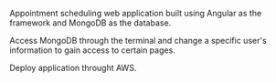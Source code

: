 Appointment scheduling web application built using Angular as the framework and MongoDB as the database.

Access MongoDB through the terminal and change a specific user's information to gain access to certain pages.

Deploy application throught AWS.
